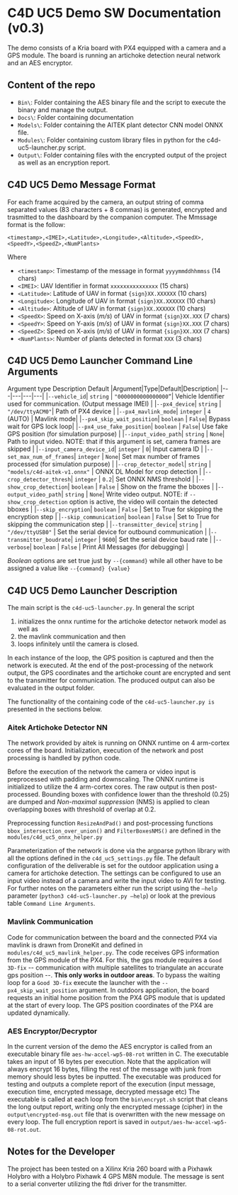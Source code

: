 # C4D UC5 Demo SW Documentation (v0.3)
The demo consists of a Kria board with PX4 equipped with a camera and a GPS module. The board is running an artichoke detection neural network and an AES encryptor.

## Content of the repo 
- `Bin\`: Folder containing the AES binary file and the script to execute the binary and manage the output.
- `Docs\`: Folder containing documentation
- `Models\`: Folder containing the AITEK plant detector CNN model ONNX file.
- `Modules\`: Folder containing custom library files in python for the c4d-uc5-launcher.py script.
- `Output\`: Folder containing files with the encrypted output of the project as well as an encryption report.

## C4D UC5 Demo Message Format
For each frame acquired by the camera, an output string of comma separated values (83 characters + 8 commas) is generated, encrypted and trasmitted to the dashboard by the companion computer.
The Mmssage format is the follow:

```
<timestamp>,<IMEI>,<Latitude>,<Longitude>,<Altitude>,<SpeedX>,<SpeedY>,<SpeedZ>,<NumPlants>
```

Where
- `<timestamp>`: Timestamp of the message in format `yyyymmddhhmmss` (14 chars)
- `<IMEI>`: UAV Identifier in format `xxxxxxxxxxxxxxx` (15 chars)
- `<Latitude>`: Latitude of UAV in format `{sign}XX.XXXXXX` (10 chars)
- `<Longitude>`: Longitude of UAV in format `{sign}XX.XXXXXX` (10 chars)
- `<Altitude>`: Altitude of UAV in format `{sign}XX.XXXXXX` (10 chars)
- `<SpeedX>`: Speed on X-axis (*m/s*) of UAV in format `{sign}XX.XXX` (7 chars)
- `<SpeedY>`: Speed on Y-axis (*m/s*) of UAV in format `{sign}XX.XXX` (7 chars)
- `<SpeedZ>`: Speed on X-axis (*m/s*) of UAV in format `{sign}XX.XXX` (7 chars)
- `<NumPlants>`: Number of plants detected in format `XXX` (3 chars)

## C4D UC5 Demo Launcher Command Line Arguments
Argument	type	Description	Default
|Argument|Type|Default|Description|
|---|---|---|---|
|`--vehicle_id`| `string` | `"0000000000000000”`| Vehicle Identifier used for communication. (Output message IMEI) |
|`--px4_device`| `string` | `"/dev/ttyACM0"`| Path of PX4 device |
|`--px4_mavlink_mode`| `integer` | `4` (AUTO) | Mavlink mode|
|`--px4_skip_wait_position`| `boolean` | `False`| Bypass wait for GPS lock loop|
|`--px4_use_fake_position`| `boolean` | `False`| Use fake GPS position (for simulation purpose) |
|`--input_video_path`| `string` | `None`| Path to input video. NOTE: that if this argument is set, camera frames are skipped |
|`--input_camera_device_id`| `integer` | `0`| Input camera ID |
|`--set_max_num_of_frames`| `integer` | `None`| Set max number of frames processed (for simulation purpose) |
|`--crop_detector_model`| `string` | `"models/c4d-aitek-v1.onnx"` | ONNX DL Model for crop detection |
|`--crop_detector_thresh`| `integer` | `0.2`| Set ONNX NMS threshold |
|`--show_crop_detection`| `boolean` | `False` | Show on the frame the bboxes |
|`--output_video_path`| `string` | `None`| Write video output. NOTE: if `--show_crop_detection` option is active, the video will contain the detected bboxes |
|`--skip_encryption`| `boolean` | `False` | Set to True for skipping the encryption step |
|`--skip_communication`| `boolean` | `False` | Set to True for skipping the communication step |
|`--transmitter_device`| `string` | `"/dev/ttyUSB0"` | Set the serial device for outbound communication |
|`--transmitter_boudrate`| `integer` | `9600`| Set the serial device baud rate |
|`--verbose`| `boolean` | `False` | Print All Messages (for debugging) |

*Boolean* options are set true just by `--{command}` while all other have to be assigned a value like `--{command} {value}`

## C4D UC5 Demo Launcher Description
The main script is the `c4d-uc5-launcher.py`. In general the script
1. initializes the onnx runtime for the artichoke detector network model as well as
2. the mavlink communication and then
3. loops infinitely until the camera is closed. 

In each instance of the loop, the GPS position is captured and then the network is executed. At the end of the post-processing of the network output, the GPS coordinates and the artichoke count are encrypted and sent to the transmitter for communication. The produced output can also be evaluated in the output folder.

The functionality of the containing code of the `c4d-uc5-launcher.py is` presented in the sections below.

### Aitek Artichoke Detector NN
The network provided by aitek is running on ONNX runtime on 4 arm-cortex cores of the board.
Initialization, execution of the network and post processing is handled by python code.

Before the execution of the network the camera or video input is preprocessed with padding and downscaling. The ONNX runtime is initialized to utilize the 4 arm-cortex cores. 
The raw output is then post-processed. Bounding boxes with confidence lower than the threshold (0.25) are dumped and *Non-maximal suppression* (NMS) is applied to clean overlapping boxes with threshold of overlap at 0.2.

Preprocessing function `ResizeAndPad()` and post-processing functions `bbox_intersection_over_union()` and `FilterBoxesNMS()` are defined in the `modules/c4d_uc5_onnx_helper.py`

Parameterization of the network is done via the argparse python library with all the options defined in the `c4d_uc5_settings.py` file. The default configuration of the deliverable is set for the outdoor application using a camera for artichoke detection. The settings can be configured to use an input video instead of a camera and write the input video to AVI for testing.
For further notes on the parameters either run the script using the `–help` parameter (`python3 c4d-uc5-launcher.py –help`) or look at the previous table `Command Line Arguments`.


### Mavlink Communication
Code for communication between the board and the connected PX4 via mavlink is drawn from DroneKit and defined in `modules/c4d_uc5_mavlink_helper.py`.
The code receives GPS information from the GPS module of the PX4. For this, the gps module requires a `Good 3D-fix` -- communication with multiple satellites to triangulate an accurate gps position --. **This only works in outdoor areas**. 
To bypass the waiting loop for a `Good 3D-fix` execute the launcher with the `--px4_skip_wait_position` argument.
In outdoors application, the board requests an initial home position from the PX4 GPS module that is updated at the start of every loop. The GPS position coordinates of the PX4 are updated dynamically.

### AES Encryptor/Decryptor
In the current version of the demo the AES encryptor is called from an executable binary file `aes-hw-accel-wp5-08-rot` written in C. The executable takes an input of 16 bytes per execution. Note that the application will always encrypt 16 bytes, filling the rest of the message with junk from memory should less bytes be inputted. 
The executable was produced for testing and outputs a complete report of the execution (input message, execution time, encrypted message, decrypted message etc)
The executable is called at each loop from the `bin\encrypt.sh` script that cleans the long output report, writing only the encrypted message (cipher) in the `output\encrypted-msg.out` file that is overwritten with the new message on every loop. The full encryption report is saved in `output/aes-hw-accel-wp5-08-rot.out`.

## Notes for the Developer
The project has been tested on a Xilinx Kria 260 board with a Pixhawk Holybro with a Holybro Pixhawk 4 GPS M8N module. The message is sent to a serial converter utilizing the ftdi driver for the transmitter.
